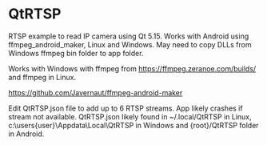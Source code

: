 # QtRTSP

RTSP example to read IP camera using Qt 5.15.  Works with Android using ffmpeg_android_maker, Linux and Windows.  May need to copy DLLs from Windows ffmpeg bin folder to app folder.

Works with Windows with ffmpeg from https://ffmpeg.zeranoe.com/builds/ and ffmpeg in Linux.

https://github.com/Javernaut/ffmpeg-android-maker

Edit QtRTSP.json file to add up to 6 RTSP streams.  App likely crashes if stream not available.  QtRTSP.json likely found in ~/.local/QtRTSP in Linux, c:\users\{user}\Appdata\Local\QtRTSP in Windows and {root}/QtRTSP folder in Android.
